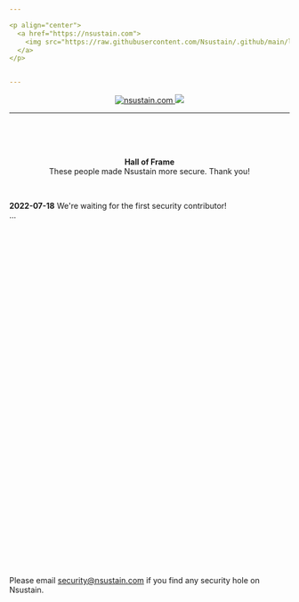 ```yaml
---

<p align="center">
  <a href="https://nsustain.com">
    <img src="https://raw.githubusercontent.com/Nsustain/.github/main/logo/logo_github.png" width="350">
  </a>
</p>


---
```


<p align="center">
  <a href="https://github.com/Nsustain/nsustain.com">
    <img alt="nsustain.com" src="https://img.shields.io/badge/GitHub-nsustain.com-brightgreen">
  </a>
  <a href="https://github.com/Nsustain/nsustain.com/blob/main/LICENSE">
    <img src="https://badgen.net/github/license/nsustain/nsustain.com">
  </a>
</p>

---

<br>
<br>
<br>

<p align="center">
  <b>
    Hall of Frame
  </b><br>
  These people made Nsustain more secure. Thank you!
</p>

<br>

**2022-07-18** We're waiting for the first security contributor!<br>
...

<br>
<br>

<!---

## [Name]
1. ...

-->

<br>
<br>

<!---

## [Name]
1. ...

-->

<br>
<br>

<!---

## [Name]
1. ...

-->

<br>
<br>

<!---

## [Name]
1. ...

-->

<br>
<br>

<!---

## [Name]
1. ...

-->

<br>
<br>

<!---

## [Name]
1. ...

-->

<br>
<br>

<!---

## [Name]
1. ...

-->

<br>
<br>

<!---

## [Name]
1. ...

-->

<br>
<br>

<!---

## [Name]
1. ...

-->

<br>
<br>

<!---

## [Name]
1. ...

-->

<br>
<br>

<!---

## [Name]
1. ...

-->

<br>
<br>

<!---

## [Name]
1. ...

-->

<br>
<br>

<!---

## [Name]
1. ...

-->

<br>
<br>

<!---

## [Name]
1. ...

-->

<br>
<br>

<!---

## [Name]
1. ...

-->

<br>
<br>

<!---

## [Name]
1. ...

-->

<br>
<br>

<!---

## [Name]
1. ...

-->


<br>
<br>

Please email security@nsustain.com
if you find any security hole on Nsustain.

<br>
<br>
<br>

